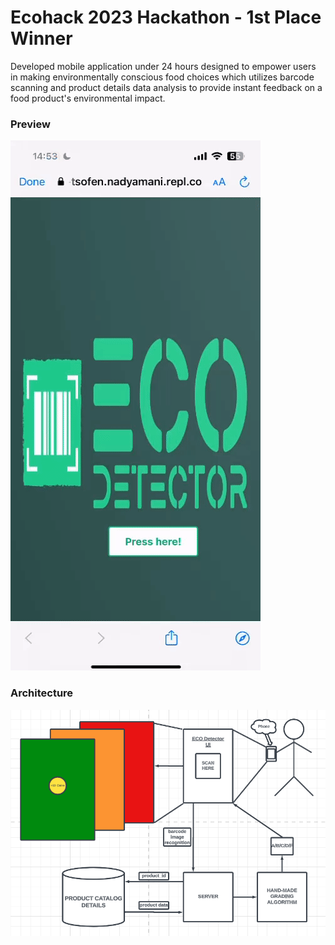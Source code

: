 # Ecohack 2023 Hackathon - 1st Place Winner

Developed mobile application under 24 hours designed to empower users in making environmentally conscious food choices which utilizes barcode scanning and product details data analysis to provide instant feedback on a food product's environmental impact.

### Preview
![preview](preview.gif)

### Architecture
![architecture](architecture.png)
